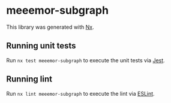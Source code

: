 # meeemor-subgraph

This library was generated with [Nx](https://nx.dev).

## Running unit tests

Run `nx test meeemor-subgraph` to execute the unit tests via [Jest](https://jestjs.io).

## Running lint

Run `nx lint meeemor-subgraph` to execute the lint via [ESLint](https://eslint.org/).

